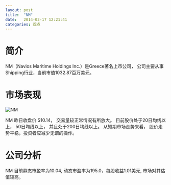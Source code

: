 ```yaml
---
layout: post
title:  "NM"
date:   2014-02-17 12:21:41
categories: 观点
---
```


# 简介
NM（Navios Maritime Holdings Inc.）是Greece著名上市公司，
公司主要从事Shipping行业，当前市值1032.87百万美元。

# 市场表现

![NM](http://finviz.com/chart.ashx?t=NM&ty=c&ta=1&p=d&s=l)

NM 昨日收盘价 $10.14，
交易量较正常情况有所放大。
目前股价处于20日均线以上，
50日均线以上，
并且处于200日均线以上。
从短期市场走势来看，
股价走势平稳，投资者应减少无谓的操作。

# 公司分析
NM 目前静态市盈率为10.04, 动态市盈率为195.0，每股收益1.01美元,
市场对其估值较高。

